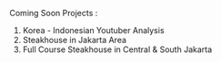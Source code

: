 Coming Soon Projects :
1. Korea - Indonesian Youtuber Analysis
2. Steakhouse in Jakarta Area 
3. Full Course Steakhouse in Central & South Jakarta
